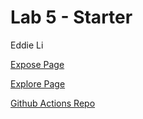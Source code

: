 # Lab 5 - Starter

Eddie Li

[Expose Page](https://eldev314.github.io/cse110-lab5/expose.html)

[Explore Page](https://eldev314.github.io/cse110-lab5/explore.html)

[Github Actions Repo](https://github.com/eldev314/cse110-intro-to-github)